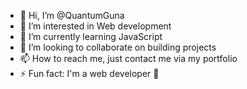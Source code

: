 - 👋 Hi, I’m @QuantumGuna
- 👀 I’m interested in Web development 
- 🌱 I’m currently learning JavaScript 
- 💞️ I’m looking to collaborate on building projects 
- 📫 How to reach me, just contact me via my portfolio 
- ⚡ Fun fact: I'm a web developer 🗿

<!---
QuantumGuna/QuantumGuna is a ✨ special ✨ repository because its `README.md` (this file) appears on your GitHub profile.
You can click the Preview link to take a look at your changes.
--->
